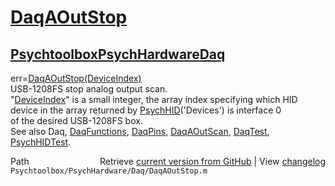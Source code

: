 # [DaqAOutStop](DaqAOutStop)
## [Psychtoolbox](Psychtoolbox)[PsychHardware](PsychHardware)[Daq](Daq)

err=[DaqAOutStop](DaqAOutStop)[(DeviceIndex)]((DeviceIndex))  
USB-1208FS stop analog output scan.  
"[DeviceIndex](DeviceIndex)" is a small integer, the array index specifying which HID  
      device in the array returned by [PsychHID](PsychHID)('Devices') is interface 0  
      of the desired USB-1208FS box.  
See also Daq, [DaqFunctions](DaqFunctions), [DaqPins](DaqPins), [DaqAOutScan](DaqAOutScan), [DaqTest](DaqTest),   
[PsychHIDTest](PsychHIDTest).  




<div class="code_header" style="text-align:right;">
  <span style="float:left;">Path&nbsp;&nbsp;</span> <span class="counter">Retrieve <a href=
  "https://raw.github.com/Psychtoolbox-3/Psychtoolbox-3/beta/Psychtoolbox/PsychHardware/Daq/DaqAOutStop.m">current version from GitHub</a> | View <a href=
  "https://github.com/Psychtoolbox-3/Psychtoolbox-3/commits/beta/Psychtoolbox/PsychHardware/Daq/DaqAOutStop.m">changelog</a></span>
</div>
<div class="code">
  <code>Psychtoolbox/PsychHardware/Daq/DaqAOutStop.m</code>
</div>

